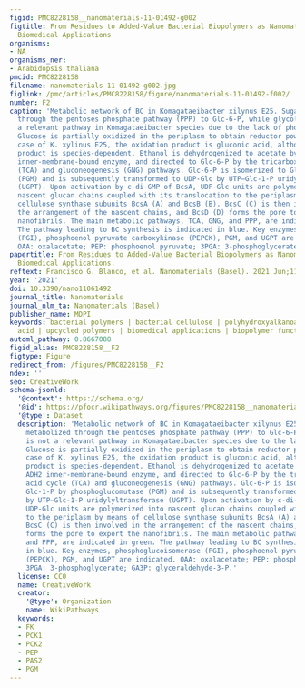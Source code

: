 ```yaml
---
figid: PMC8228158__nanomaterials-11-01492-g002
figtitle: From Residues to Added-Value Bacterial Biopolymers as Nanomaterials for
  Biomedical Applications
organisms:
- NA
organisms_ner:
- Arabidopsis thaliana
pmcid: PMC8228158
filename: nanomaterials-11-01492-g002.jpg
figlink: /pmc/articles/PMC8228158/figure/nanomaterials-11-01492-f002/
number: F2
caption: 'Metabolic network of BC in Komagataeibacter xilynus E25. Sugars are metabolized
  through the pentoses phosphate pathway (PPP) to Glc-6-P, while glycolysis is not
  a relevant pathway in Komagataeibacter species due to the lack of phosphofructokinase.
  Glucose is partially oxidized in the periplasm to obtain reductor power. In the
  case of K. xylinus E25, the oxidation product is gluconic acid, although the final
  product is species-dependent. Ethanol is dehydrogenized to acetate by ADH1, an ADH2
  inner-membrane-bound enzyme, and directed to Glc-6-P by the tricarboxylic acid cycle
  (TCA) and gluconeogenesis (GNG) pathways. Glc-6-P is isomerized to Glc-1-P by phosphoglucomutase
  (PGM) and is subsequently transformed to UDP-Glc by UTP–Glc-1-P uridylyltransferase
  (UGPT). Upon activation by c-di-GMP of BcsA, UDP-Glc units are polymerized into
  nascent glucan chains coupled with its translocation to the periplasm by means of
  cellulose synthase subunits BcsA (A) and BcsB (B). BcsC (C) is then involved in
  the arrangement of the nascent chains, and BcsD (D) forms the pore to export the
  nanofibrils. The main metabolic pathways, TCA, GNG, and PPP, are indicated in green.
  The pathway leading to BC synthesis is indicated in blue. Key enzymes, phosphoglucoisomerase
  (PGI), phosphoenol pyruvate carboxykinase (PEPCK), PGM, and UGPT are indicated.
  OAA: oxalacetate; PEP: phosphoenol pyruvate; 3PGA: 3-phosphoglycerate; GA3P: glyceraldehyde-3-P.'
papertitle: From Residues to Added-Value Bacterial Biopolymers as Nanomaterials for
  Biomedical Applications.
reftext: Francisco G. Blanco, et al. Nanomaterials (Basel). 2021 Jun;11(6):1492.
year: '2021'
doi: 10.3390/nano11061492
journal_title: Nanomaterials
journal_nlm_ta: Nanomaterials (Basel)
publisher_name: MDPI
keywords: bacterial polymers | bacterial cellulose | polyhydroxyalkanoates | γ-polyglutamic
  acid | upcycled polymers | biomedical applications | biopolymer functionalization
automl_pathway: 0.8667088
figid_alias: PMC8228158__F2
figtype: Figure
redirect_from: /figures/PMC8228158__F2
ndex: ''
seo: CreativeWork
schema-jsonld:
  '@context': https://schema.org/
  '@id': https://pfocr.wikipathways.org/figures/PMC8228158__nanomaterials-11-01492-g002.html
  '@type': Dataset
  description: 'Metabolic network of BC in Komagataeibacter xilynus E25. Sugars are
    metabolized through the pentoses phosphate pathway (PPP) to Glc-6-P, while glycolysis
    is not a relevant pathway in Komagataeibacter species due to the lack of phosphofructokinase.
    Glucose is partially oxidized in the periplasm to obtain reductor power. In the
    case of K. xylinus E25, the oxidation product is gluconic acid, although the final
    product is species-dependent. Ethanol is dehydrogenized to acetate by ADH1, an
    ADH2 inner-membrane-bound enzyme, and directed to Glc-6-P by the tricarboxylic
    acid cycle (TCA) and gluconeogenesis (GNG) pathways. Glc-6-P is isomerized to
    Glc-1-P by phosphoglucomutase (PGM) and is subsequently transformed to UDP-Glc
    by UTP–Glc-1-P uridylyltransferase (UGPT). Upon activation by c-di-GMP of BcsA,
    UDP-Glc units are polymerized into nascent glucan chains coupled with its translocation
    to the periplasm by means of cellulose synthase subunits BcsA (A) and BcsB (B).
    BcsC (C) is then involved in the arrangement of the nascent chains, and BcsD (D)
    forms the pore to export the nanofibrils. The main metabolic pathways, TCA, GNG,
    and PPP, are indicated in green. The pathway leading to BC synthesis is indicated
    in blue. Key enzymes, phosphoglucoisomerase (PGI), phosphoenol pyruvate carboxykinase
    (PEPCK), PGM, and UGPT are indicated. OAA: oxalacetate; PEP: phosphoenol pyruvate;
    3PGA: 3-phosphoglycerate; GA3P: glyceraldehyde-3-P.'
  license: CC0
  name: CreativeWork
  creator:
    '@type': Organization
    name: WikiPathways
  keywords:
  - FK
  - PCK1
  - PCK2
  - PEP
  - PAS2
  - PGM
---
```

